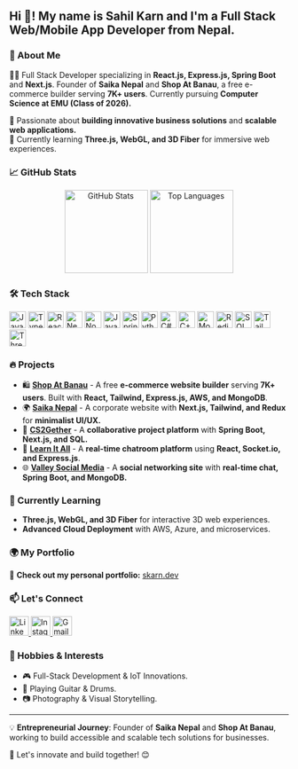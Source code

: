 <h2 align="left">Hi 👋! My name is Sahil Karn and I'm a Full Stack Web/Mobile App Developer from Nepal.</h2>

### 🚀 About Me
👨‍💻 Full Stack Developer specializing in **React.js, Express.js, Spring Boot** and **Next.js**. Founder of **Saika Nepal** and **Shop At Banau**, a free e-commerce builder serving **7K+ users**. Currently pursuing **Computer Science at EMU (Class of 2026).**

🔹 Passionate about **building innovative business solutions** and **scalable web applications.**  
🔹 Currently learning **Three.js, WebGL, and 3D Fiber** for immersive web experiences.

### 📈 GitHub Stats
<div align="center">
  <img src="https://github-readme-stats.vercel.app/api?username=skarn03&hide_title=false&hide_rank=false&show_icons=true&include_all_commits=true&count_private=true&disable_animations=false&theme=dracula&locale=en&hide_border=false" height="150" alt="GitHub Stats"  />
  <img src="https://github-readme-stats.vercel.app/api/top-langs?username=skarn03&locale=en&hide_title=false&layout=compact&card_width=320&langs_count=5&theme=dracula&hide_border=false" height="150" alt="Top Languages"  />
</div>

### 🛠 Tech Stack
<div align="left">
  <img src="https://cdn.jsdelivr.net/gh/devicons/devicon/icons/javascript/javascript-original.svg" height="30" alt="JavaScript" />
  <img src="https://cdn.jsdelivr.net/gh/devicons/devicon/icons/typescript/typescript-original.svg" height="30" alt="TypeScript" />
  <img src="https://cdn.jsdelivr.net/gh/devicons/devicon/icons/react/react-original.svg" height="30" alt="React" />
  <img src="https://cdn.jsdelivr.net/gh/devicons/devicon/icons/nextjs/nextjs-original.svg" height="30" alt="Next.js" />
  <img src="https://cdn.jsdelivr.net/gh/devicons/devicon/icons/nodejs/nodejs-original.svg" height="30" alt="Node.js" />
  <img src="https://cdn.jsdelivr.net/gh/devicons/devicon/icons/java/java-original.svg" height="30" alt="Java" />
  <img src="https://cdn.jsdelivr.net/gh/devicons/devicon/icons/spring/spring-original.svg" height="30" alt="Spring Boot" />
  <img src="https://cdn.jsdelivr.net/gh/devicons/devicon/icons/python/python-original.svg" height="30" alt="Python" />
  <img src="https://cdn.jsdelivr.net/gh/devicons/devicon/icons/csharp/csharp-original.svg" height="30" alt="C#" />
  <img src="https://cdn.jsdelivr.net/gh/devicons/devicon/icons/cplusplus/cplusplus-original.svg" height="30" alt="C++" />
  <img src="https://cdn.jsdelivr.net/gh/devicons/devicon/icons/mongodb/mongodb-original.svg" height="30" alt="MongoDB" />
  <img src="https://cdn.jsdelivr.net/gh/devicons/devicon/icons/redis/redis-original.svg" height="30" alt="Redis" />
  <img src="https://cdn.jsdelivr.net/gh/devicons/devicon/icons/sqlite/sqlite-original.svg" height="30" alt="SQL" />
  <img src="https://cdn.jsdelivr.net/gh/devicons/devicon/icons/tailwindcss/tailwindcss-original.svg" height="30" alt="Tailwind CSS" />
  <img src="https://cdn.jsdelivr.net/gh/devicons/devicon/icons/threejs/threejs-original.svg" height="30" alt="Three.js" />
</div>

### 🔥 Projects
- 🛍 **[Shop At Banau](https://github.com/skarn03/shop-at-banau)** - A free **e-commerce website builder** serving **7K+ users**. Built with **React, Tailwind, Express.js, AWS, and MongoDB**.
- 🌍 **[Saika Nepal](https://github.com/skarn03/saika-nepal)** - A corporate website with **Next.js, Tailwind, and Redux** for **minimalist UI/UX.**
- 🤝 **[CS2Gether](https://github.com/skarn03/cs2gether)** - A **collaborative project platform** with **Spring Boot, Next.js, and SQL.**
- 💬 **[Learn It All](https://github.com/skarn03/learn-it-all)** - A **real-time chatroom platform** using **React, Socket.io, and Express.js**.
- 🌐 **[Valley Social Media](https://github.com/skarn03/valley)** - A **social networking site** with **real-time chat, Spring Boot, and MongoDB.**

### 🌱 Currently Learning
- **Three.js, WebGL, and 3D Fiber** for interactive 3D web experiences.
- **Advanced Cloud Deployment** with AWS, Azure, and microservices.

### 🌍 My Portfolio
🚀 **Check out my personal portfolio:** [skarn.dev](https://skarn.dev)  

### 📫 Let's Connect
<div align="left">
  <a href="https://www.linkedin.com/in/sahil-karn/" target="_blank">
    <img src="https://img.shields.io/badge/LinkedIn-blue?style=for-the-badge&logo=linkedin" height="35" alt="LinkedIn" />
  </a>
  <a href="https://www.instagram.com/sahilkarn_17/" target="_blank">
    <img src="https://img.shields.io/badge/Instagram-E4405F?style=for-the-badge&logo=instagram&logoColor=white" height="35" alt="Instagram" />
  </a>
  <a href="mailto:sahilkarn03@gmail.com" target="_blank">
    <img src="https://img.shields.io/badge/Gmail-D14836?style=for-the-badge&logo=gmail&logoColor=white" height="35" alt="Gmail" />
  </a>
</div>

### 🎸 Hobbies & Interests
- 🎮 Full-Stack Development & IoT Innovations.
- 🎸 Playing Guitar & Drums.
- 📷 Photography & Visual Storytelling.

---

💡 **Entrepreneurial Journey**: Founder of **Saika Nepal** and **Shop At Banau**, working to build accessible and scalable tech solutions for businesses.

🚀 Let's innovate and build together! 😊

